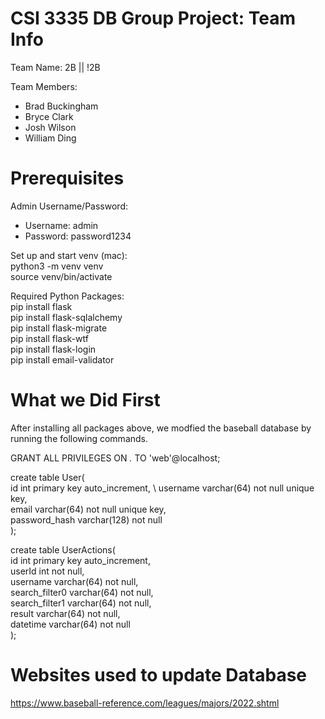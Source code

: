 # CSI 3335 DB Group Project: Team Info
Team Name: 2B || !2B

Team Members:
- Brad Buckingham
- Bryce Clark
- Josh Wilson
- William Ding

# Prerequisites
Admin Username/Password:
- Username: admin
- Password: password1234

Set up and start venv (mac): \
python3 -m venv venv \
source venv/bin/activate

Required Python Packages:\
pip install flask \
pip install flask-sqlalchemy \
pip install flask-migrate \
pip install flask-wtf \
pip install flask-login \
pip install email-validator

# What we Did First
After installing all packages above, we modfied the baseball database by running the following commands.


GRANT ALL PRIVILEGES ON *.* TO 'web'@localhost;

create table User( \
id int primary key auto_increment, \ 
username varchar(64) not null unique key, \
email varchar(64) not null unique key, \
password_hash varchar(128) not null \
);

create table UserActions( \
id int primary key auto_increment, \
userId int not null, \
username varchar(64) not null, \
search_filter0 varchar(64) not null, \
search_filter1 varchar(64) not null, \
result varchar(64) not null, \
datetime varchar(64) not null \
);

# Websites used to update Database
https://www.baseball-reference.com/leagues/majors/2022.shtml


